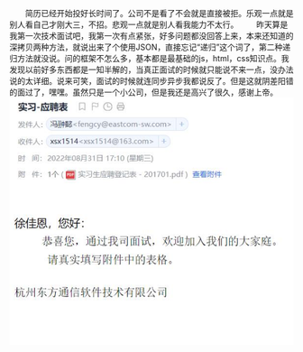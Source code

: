 &ensp;&ensp;&ensp;&ensp;简历已经开始投好长时间了。公司不是看了不会就是直接被拒。乐观一点就是别人看自己才刚大三，不招。悲观一点就是别人看我能力不太行。
&ensp;&ensp;&ensp;&ensp;昨天算是我第一次技术面试吧，我第一次有点紧张，好多问题都没回答上来，本来还知道的深拷贝两种方法，就说出来了个使用JSON，直接忘记“递归”这个词了，第二种递归方法就没说。问的框架不怎么多，基本都是最基础的js，html，css知识点。我发现以前好多东西都是一知半解的，当真正面试的时候就只能说不来一点，没办法说的太详细。说来可笑，面试的时候就连同步异步我都说反了。但是这就阴差阳错的面过了，嘿嘿。虽然只是一个小公司，但是我还是高兴了很久，感谢上帝。
![面试通过的图片](../image/live-%E7%AC%AC%E4%B8%80%E4%B8%AA%E9%9D%A2%E8%AF%95%E9%80%9A%E8%BF%87%E5%95%A6.jpg)